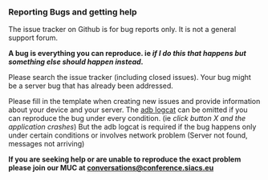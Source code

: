 ### Reporting Bugs and getting help

The issue tracker on Github is for bug reports only. It is not a general support forum.

**A bug is everything you can reproduce. ie *if I do this that happens but something else should happen instead*.**

Please search the issue tracker (including closed issues). Your bug might be a server bug that has already been addressed.

Please fill in the template when creating new issues and provide information about your device and your server. The [adb logcat](https://wiki.cyanogenmod.org/w/Doc:_debugging_with_logcat) can be omitted if you can reproduce the bug under every condition. (ie *click button X and the application crashes*) But the adb logcat is required if the bug happens only under certain conditions or involves network problem (Server not found, messages not arriving) 

**If you are seeking help or are unable to reproduce the exact problem please join our MUC at conversations@conference.siacs.eu**
